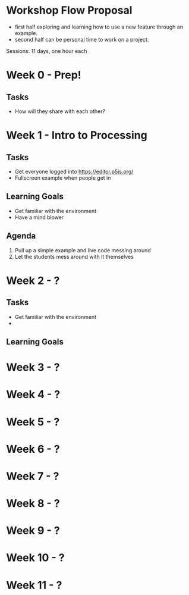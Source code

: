 # Workshop Flow Proposal

- first half exploring and learning how to use a new feature through an example. 
- second half can be personal time to work on a project.

Sessions: 11 days, one hour each
# Week 0 - Prep!
## Tasks
- How will they share with each other?

# Week 1 - Intro to Processing
## Tasks
- Get everyone logged into https://editor.p5js.org/
- Fullscreen example when people get in

## Learning Goals
- Get familiar with the environment
- Have a mind blower

## Agenda
1. Pull up a simple example and live code messing around
2. Let the students mess around with it themselves

# Week 2 - ?
## Tasks
- Get familiar with the environment
- 

## Learning Goals

# Week 3 - ?

# Week 4 - ?

# Week 5 - ?

# Week 6 - ?

# Week 7 - ?

# Week 8 - ?

# Week 9 - ?

# Week 10 - ?

# Week 11 - ?
